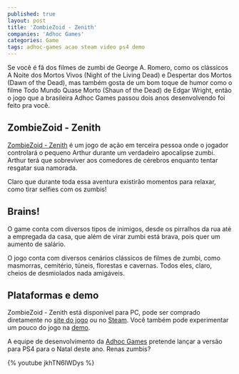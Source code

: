 ```yaml
---
published: true
layout: post
title: 'ZombieZoid - Zenith'
companies: 'Adhoc Games'
categories: Game
tags: adhoc-games acao steam video ps4 demo
---
```

Se você é fã dos filmes de zumbi de George A. Romero, como os clássicos A Noite dos Mortos  Vivos (Night of the Living Dead) e Despertar dos Mortos (Dawn of the Dead), mas também gosta de um bom toque de humor como o filme Todo Mundo Quase Morto (Shaun of the Dead) de Edgar Wright, então o jogo que a brasileira Adhoc Games passou dois anos desenvolvendo foi feito pra você.

## ZombieZoid - Zenith
[ZombieZoid - Zenith](http://zombiezoid.com)
 é um jogo de ação em terceira pessoa onde o jogador controlará o pequeno Arthur durante um verdadeiro apocalipse zumbi. Arthur terá que sobreviver aos comedores de cérebros enquanto tentar resgatar sua namorada.

Claro que durante toda essa aventura existirão momentos para relaxar, como tirar selfies com os zumbis!

## Brains!
O game conta com diversos tipos de inimigos, desde os pirralhos da rua até a empregada da casa, que além de virar zumbi está brava, pois quer um aumento de salário.

O jogo conta com diversos cenários clássicos de filmes de zumbi, como masmorras, cemitério, túneis, florestas e cavernas. Todos eles, claro, cheios de desmiolados nada amigáveis.

## Plataformas e demo
ZombieZoid - Zenith está disponível para PC, pode ser comprado diretamente no [site do jogo](http://zombiezoid.com/landing/) ou no [Steam](http://store.steampowered.com/app/403230). Você também pode experimentar um pouco do jogo na [demo](https://goo.gl/cD4pxO).

A equipe de desenvolvimento da [Adhoc Games](http://www.adhocgames.com.br/) pretende lançar a versão para PS4 para o Natal deste ano. Renas zumbis?

{% youtube jkhTN6IWDys %}